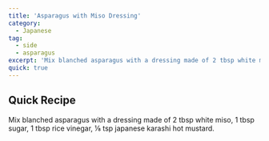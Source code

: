 ```yaml
---
title: 'Asparagus with Miso Dressing'
category:
  - Japanese
tag:
  - side
  - asparagus
excerpt: 'Mix blanched asparagus with a dressing made of 2 tbsp white miso, 1 tbsp sugar, 1 tbsp rice vinegar, ⅛ tsp japanese karashi hot mustard.'
quick: true
---
```


## Quick Recipe

Mix blanched asparagus with a dressing made of 2 tbsp white miso, 1 tbsp sugar, 1 tbsp rice vinegar, ⅛ tsp japanese karashi hot mustard.
